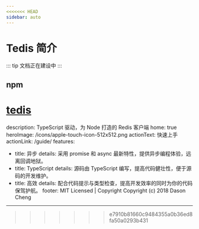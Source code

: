 ```yaml
---
<<<<<<< HEAD
sidebar: auto
---
```


# Tedis 简介

::: tip
文档正在建设中
:::

## npm

[tedis](https://www.npmjs.com/package/@myour/tedis)
=======
description: TypeScript 驱动，为 Node 打造的 Redis 客户端
home: true
heroImage: /icons/apple-touch-icon-512x512.png
actionText: 快速上手
actionLink: /guide/
features:
- title: 异步
  details: 采用 promise 和 async 最新特性，提供异步编程体验，远离回调地狱。
- title: TypeScript
  details: 源码由 TypeScript 编写，提高代码健壮性，便于源码的开发维护。
- title: 高效
  details: 配合代码提示与类型检查，提高开发效率的同时为你的代码保驾护航。
footer: MIT Licensed | Copyright Copyright (c) 2018 Dason Cheng
---
>>>>>>> e7910b81660c9484355a0b36ed8fa50a0293b431
